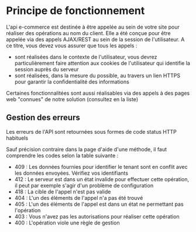 # Principe de fonctionnement

L'api e-commerce est destinée à être appelée au sein de votre site pour réaliser des opérations au nom du client. Elle a été conçue pour être appelée via des appels AJAX/REST au sein de la session de l'utilisateur. A ce titre, vous devez vous assurer que tous les appels :

- sont réalisées dans le contexte de l'utilisateur, vous devrez particulièrement faire attention aux cookies de l'utilisateur qui identifie la session auprès du serveur
- sont réalisées, dans la mesure du possible, au travers un lien HTTPS pour garantir la confidentialité des informations

Certaines fonctionnalitées sont aussi réalisables via des appels à des pages web "connues" de notre solution (consultez en la liste)

## Gestion des erreurs

Les erreurs de l'API sont retournées sous formes de code status HTTP habituels

Sauf précision contraire dans la page d'aide d'une méthode, il faut comprendre les codes selon la table suivante :

- 409  : Les données fournies pour identifier le tenant sont en conflit avec les données envoyées. Vérifiez vos identifiants
- 412 : Le serveur est dans un état invalide pour effectuer cette opération, il peut par exemple s'agir d'un problème de configuration
- 418 : La cible de l'appel n'est pas valide
- 404 : L'un des éléments de l'appel n'a pas été trouvé
- 405 : L'un des éléments de l'appel est dans un état ne permettant pas l'opération
- 403 : Vous n'avez pas les autorisations pour réaliser cette opération
- 400 : L'opération viole une règle de gestion